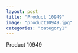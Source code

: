 ```yaml
---
layout: post
title: "Product 10949"
image: "product10949.jpg"
categories: "category1"
---
```

Product 10949
